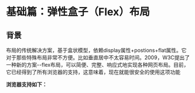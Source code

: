 # 基础篇：弹性盒子（Flex）布局



## 背景

布局的传统解决方案，基于盒状模型，依赖display属性+postions+flat属性。它对于那些特殊布局非常不方便。比如垂直居中不太容易时间。2009，W3C提出了一种新的方案--flex布局，可以简便、完整、响应式地实现各种网页布局。目前，它已经得到了所有浏览器的支持，这意味着，现在就能很安全的使用这项功能

**浏览器支持如下：**







